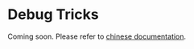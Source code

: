 # Debug Tricks

Coming soon. Please refer to [chinese documentation](https://mmengine.readthedocs.io/zh_CN/latest/common_usage/debug_skills.html).
